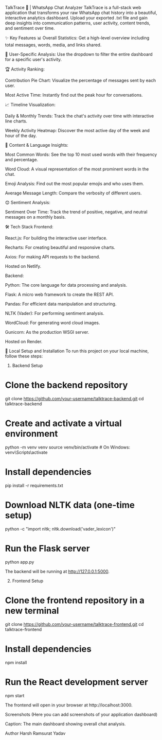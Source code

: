 TalkTrace 💬 | WhatsApp Chat Analyzer
TalkTrace is a full-stack web application that transforms your raw WhatsApp chat history into a beautiful, interactive analytics dashboard. Upload your exported .txt file and gain deep insights into communication patterns, user activity, content trends, and sentiment over time.

✨ Key Features
📊 Overall Statistics: Get a high-level overview including total messages, words, media, and links shared.

👤 User-Specific Analysis: Use the dropdown to filter the entire dashboard for a specific user's activity.

🏆 Activity Ranking:

Contribution Pie Chart: Visualize the percentage of messages sent by each user.

Most Active Time: Instantly find out the peak hour for conversations.

📈 Timeline Visualization:

Daily & Monthly Trends: Track the chat's activity over time with interactive line charts.

Weekly Activity Heatmap: Discover the most active day of the week and hour of the day.

📝 Content & Language Insights:

Most Common Words: See the top 10 most used words with their frequency and percentage.

Word Cloud: A visual representation of the most prominent words in the chat.

Emoji Analysis: Find out the most popular emojis and who uses them.

Average Message Length: Compare the verbosity of different users.

😊 Sentiment Analysis:

Sentiment Over Time: Track the trend of positive, negative, and neutral messages on a monthly basis.

🛠️ Tech Stack
Frontend:

React.js: For building the interactive user interface.

Recharts: For creating beautiful and responsive charts.

Axios: For making API requests to the backend.

Hosted on Netlify.

Backend:

Python: The core language for data processing and analysis.

Flask: A micro web framework to create the REST API.

Pandas: For efficient data manipulation and structuring.

NLTK (Vader): For performing sentiment analysis.

WordCloud: For generating word cloud images.

Gunicorn: As the production WSGI server.

Hosted on Render.

🚀 Local Setup and Installation
To run this project on your local machine, follow these steps:

1. Backend Setup

# Clone the backend repository

git clone https://github.com/your-username/talktrace-backend.git
cd talktrace-backend

# Create and activate a virtual environment

python -m venv venv
source venv/bin/activate # On Windows: venv\Scripts\activate

# Install dependencies

pip install -r requirements.txt

# Download NLTK data (one-time setup)

python -c "import nltk; nltk.download('vader_lexicon')"

# Run the Flask server

python app.py

The backend will be running at http://127.0.0.1:5000.

2. Frontend Setup

# Clone the frontend repository in a new terminal

git clone https://github.com/your-username/talktrace-frontend.git
cd talktrace-frontend

# Install dependencies

npm install

# Run the React development server

npm start

The frontend will open in your browser at http://localhost:3000.

Screenshots
(Here you can add screenshots of your application dashboard)

Caption: The main dashboard showing overall chat analysis.

Author
Harsh Ramsurat Yadav
